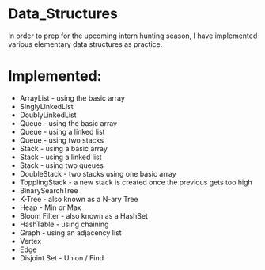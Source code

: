 Data_Structures
===============

In order to prep for the upcoming intern hunting season, I have implemented various elementary data structures as practice.

Implemented:
============
* ArrayList - using the basic array
* SinglyLinkedList
* DoublyLinkedList
* Queue - using the basic array
* Queue - using a linked list
* Queue - using two stacks
* Stack - using a basic array
* Stack - using a linked list
* Stack - using two queues
* DoubleStack - two stacks using one basic array
* TopplingStack - a new stack is created once the previous gets too high
* BinarySearchTree
* K-Tree - also known as a N-ary Tree
* Heap - Min or Max
* Bloom Filter - also known as a HashSet
* HashTable - using chaining
* Graph - using an adjacency list
*   Vertex
*   Edge
* Disjoint Set - Union / Find
